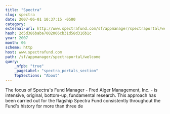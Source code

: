 ```yaml
---
title: "Spectra"
slug: spectra
date: 2007-06-01 10:37:15 -0500
category: 
external-url: http://www.spectrafund.com/sf/appmanager/spectraportal/welcome?_nfpb=true&_pageLabel=spectra_portals_section&TopSections=About
hash: 2d5d386baba7002006cb31d58d316b1c
year: 2007
month: 06
scheme: http
host: www.spectrafund.com
path: /sf/appmanager/spectraportal/welcome
query:
    _nfpb: "true"
    _pageLabel: "spectra_portals_section"
    TopSections: "About"
---
```


The focus of Spectra's Fund Manager - Fred Alger Management, Inc. - is intensive, original, bottom-up, fundamental research. This approach has been carried out for the flagship Spectra Fund consistently throughout the Fund's history for more than three de
